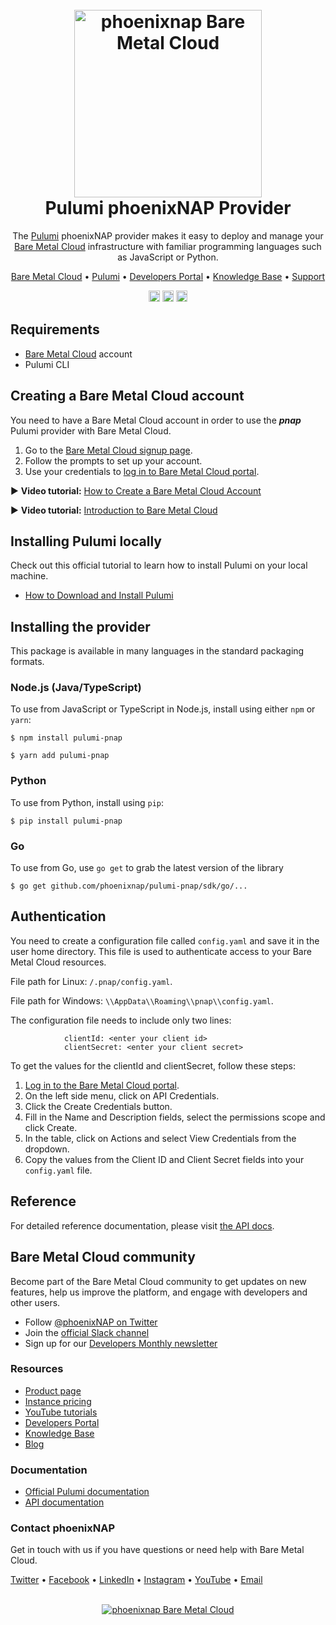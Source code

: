 <h1 align="center">
  <br>
  <a href="https://phoenixnap.com/bare-metal-cloud"><img src="https://user-images.githubusercontent.com/78744488/109779287-16da8600-7c06-11eb-81a1-97bf44983d33.png" alt="phoenixnap Bare Metal Cloud" width="300"></a>
  <br>
  Pulumi phoenixNAP Provider
  <br>
</h1>

<p align="center">
The <a href="https://pulumi.com">Pulumi</a> phoenixNAP provider makes it easy to deploy and manage your <a href="https://phoenixnap.com/bare-metal-cloud">Bare Metal Cloud</a> infrastructure with familiar programming languages such as JavaScript or Python.
</p>

<p align="center">
  <a href="https://phoenixnap.com/bare-metal-cloud">Bare Metal Cloud</a> •
  <a href="https://www.pulumi.com/">Pulumi</a> •
  <a href="https://developers.phoenixnap.com/">Developers Portal</a> •
  <a href="http://phoenixnap.com/kb">Knowledge Base</a> •
  <a href="https://developers.phoenixnap.com/support">Support</a>
</p>

<p align="center">
  <a href="https://badge.fury.io/js/pulumi-pnap"><img src="https://badge.fury.io/js/pulumi-pnap.png" alt="npm version" height="18"></a>
  <a href="https://badge.fury.io/py/pulumi-pnap"><img src="https://badge.fury.io/py/pulumi-pnap.svg" alt="PyPI version" height="18"></a>
  <a href="https://badge.fury.io/nu/pulumi-pnap"><img src="https://badge.fury.io/nu/pulumi-pnap.svg" alt="NuGet version" height="18"></a>
</p>


## Requirements
-	[Bare Metal Cloud](https://bmc.phoenixnap.com) account
-	Pulumi CLI

## Creating a Bare Metal Cloud account
You need to have a Bare Metal Cloud account in order to use the ***pnap*** Pulumi provider with Bare Metal Cloud. 

1. Go to the [Bare Metal Cloud signup page](https://support.phoenixnap.com/wap-jpost3/bmcSignup).
2. Follow the prompts to set up your account.
3. Use your credentials to [log in to Bare Metal Cloud portal](https://bmc.phoenixnap.com).

:arrow_forward: **Video tutorial:** [How to Create a Bare Metal Cloud Account](https://www.youtube.com/watch?v=RLRQOisEB-k)
<br>

:arrow_forward: **Video tutorial:** [Introduction to Bare Metal Cloud](https://www.youtube.com/watch?v=8TLsqgLDMN4)

## Installing Pulumi locally
Check out this official tutorial to learn how to install Pulumi on your local machine. 

-   [How to Download and Install Pulumi](https://www.pulumi.com/docs/get-started/install/)

## Installing the provider

This package is available in many languages in the standard packaging formats.

### Node.js (Java/TypeScript)

To use from JavaScript or TypeScript in Node.js, install using either `npm` or `yarn`:

    $ npm install pulumi-pnap

    $ yarn add pulumi-pnap

### Python

To use from Python, install using `pip`:

    $ pip install pulumi-pnap

### Go

To use from Go, use `go get` to grab the latest version of the library

    $ go get github.com/phoenixnap/pulumi-pnap/sdk/go/...
    
## Authentication

You need to create a configuration file called `config.yaml` and save it in the user home directory. This file is used to authenticate access to your Bare Metal Cloud resources.

File path for Linux: `/.pnap/config.yaml`. 

File path for Windows: `\\AppData\\Roaming\\pnap\\config.yaml`.

The configuration file needs to include only two lines: 

				clientId: <enter your client id>
				clientSecret: <enter your client secret>

To get the values for the clientId and clientSecret, follow these steps:

1. [Log in to the Bare Metal Cloud portal](https://bmc.phoenixnap.com). 
2. On the left side menu, click on API Credentials. 
3. Click the Create Credentials button. 
4. Fill in the Name and Description fields, select the permissions scope and click Create. 
5. In the table, click on Actions and select View Credentials from the dropdown.  
6. Copy the values from the Client ID and Client Secret fields into your `config.yaml` file. 

## Reference

For detailed reference documentation, please visit [the API docs](https://developers.phoenixnap.com/docs/bmc/1/overview).

## Bare Metal Cloud community
Become part of the Bare Metal Cloud community to get updates on new features, help us improve the platform, and engage with developers and other users. 

-   Follow [@phoenixNAP on Twitter](https://twitter.com/phoenixnap)
-   Join the [official Slack channel](https://phoenixnap.slack.com)
-   Sign up for our [Developers Monthly newsletter](https://phoenixnap.com/developers-monthly-newsletter)


### Resources
-	[Product page](https://phoenixnap.com/bare-metal-cloud)
-	[Instance pricing](https://phoenixnap.com/bare-metal-cloud/instances)
-	[YouTube tutorials](https://www.youtube.com/watch?v=8TLsqgLDMN4&list=PLWcrQnFWd54WwkHM0oPpR1BrAhxlsy1Rc&ab_channel=PhoenixNAPGlobalITServices)
-	[Developers Portal](https://developers.phoenixnap.com)
-	[Knowledge Base](https://phoenixnap.com/kb)
-	[Blog](https:/phoenixnap.com/blog)

### Documentation
-	[Official Pulumi documentation](https://www.pulumi.com/docs/)
-	[API documentation](https://developers.phoenixnap.com/docs/bmc/1/overview)

### Contact phoenixNAP
Get in touch with us if you have questions or need help with Bare Metal Cloud. 

<p align="left">
  <a href="https://twitter.com/phoenixNAP">Twitter</a> •
  <a href="https://www.facebook.com/phoenixnap">Facebook</a> •
  <a href="https://www.linkedin.com/company/phoenix-nap">LinkedIn</a> •
  <a href="https://www.instagram.com/phoenixnap">Instagram</a> •
  <a href="https://www.youtube.com/user/PhoenixNAPdatacenter">YouTube</a> •
  <a href="https://developers.phoenixnap.com/support">Email</a> 
</p>

<p align="center">
  <br>
  <a href="https://phoenixnap.com/bare-metal-cloud"><img src="https://user-images.githubusercontent.com/78744488/109779474-47222480-7c06-11eb-8ed6-91e28af3a79c.jpg" alt="phoenixnap Bare Metal Cloud"></a>
</p>
